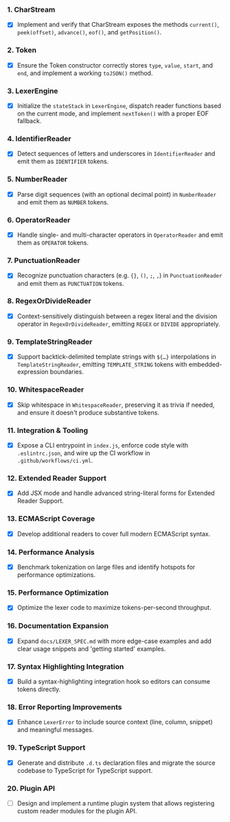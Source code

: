 ### 1. CharStream
- [x] Implement and verify that CharStream exposes the methods `current()`, `peek(offset)`, `advance()`, `eof()`, and `getPosition()`.

### 2. Token
- [x] Ensure the Token constructor correctly stores `type`, `value`, `start`, and `end`, and implement a working `toJSON()` method.

### 3. LexerEngine
- [x] Initialize the `stateStack` in `LexerEngine`, dispatch reader functions based on the current mode, and implement `nextToken()` with a proper EOF fallback.

### 4. IdentifierReader
- [x] Detect sequences of letters and underscores in `IdentifierReader` and emit them as `IDENTIFIER` tokens.

### 5. NumberReader
- [x] Parse digit sequences (with an optional decimal point) in `NumberReader` and emit them as `NUMBER` tokens.

### 6. OperatorReader
- [x] Handle single- and multi-character operators in `OperatorReader` and emit them as `OPERATOR` tokens.

### 7. PunctuationReader
- [x] Recognize punctuation characters (e.g. `{}`, `()`, `;`, `,`) in `PunctuationReader` and emit them as `PUNCTUATION` tokens.

### 8. RegexOrDivideReader
- [x] Context-sensitively distinguish between a regex literal and the division operator in `RegexOrDivideReader`, emitting `REGEX` or `DIVIDE` appropriately.

### 9. TemplateStringReader
- [x] Support backtick-delimited template strings with `${…}` interpolations in `TemplateStringReader`, emitting `TEMPLATE_STRING` tokens with embedded-expression boundaries.

### 10. WhitespaceReader
- [x] Skip whitespace in `WhitespaceReader`, preserving it as trivia if needed, and ensure it doesn't produce substantive tokens.

### 11. Integration & Tooling
- [x] Expose a CLI entrypoint in `index.js`, enforce code style with `.eslintrc.json`, and wire up the CI workflow in `.github/workflows/ci.yml`.

### 12. Extended Reader Support
- [x] Add JSX mode and handle advanced string-literal forms for Extended Reader Support.

### 13. ECMAScript Coverage
- [x] Develop additional readers to cover full modern ECMAScript syntax.

### 14. Performance Analysis
- [x] Benchmark tokenization on large files and identify hotspots for performance optimizations.

### 15. Performance Optimization
- [x] Optimize the lexer code to maximize tokens-per-second throughput.

### 16. Documentation Expansion
- [x] Expand `docs/LEXER_SPEC.md` with more edge-case examples and add clear usage snippets and 'getting started' examples.

### 17. Syntax Highlighting Integration
- [x] Build a syntax-highlighting integration hook so editors can consume tokens directly.

### 18. Error Reporting Improvements
- [x] Enhance `LexerError` to include source context (line, column, snippet) and meaningful messages.

### 19. TypeScript Support
- [x] Generate and distribute `.d.ts` declaration files and migrate the source codebase to TypeScript for TypeScript support.

### 20. Plugin API
- [ ] Design and implement a runtime plugin system that allows registering custom reader modules for the plugin API.
